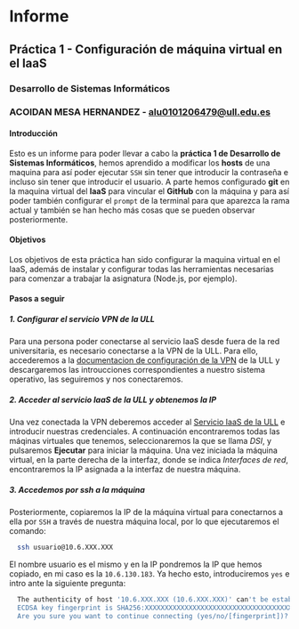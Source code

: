 # Informe
## Práctica 1 - Configuración de máquina virtual en el IaaS
### Desarrollo de Sistemas Informáticos
### ACOIDAN MESA HERNANDEZ - alu0101206479@ull.edu.es

#### Introducción

Esto es un informe para poder llevar a cabo la **práctica 1 de Desarrollo de Sistemas Informáticos**, hemos aprendido a modificar los **hosts** de una maquina para así poder ejecutar `SSH` sin tener que introducir la contraseña e incluso sin tener que introducir el usuario. A parte hemos configurado **git** en la maquina virtual del **IaaS** para vincular el **GitHub** con la máquina y para así poder también configurar el `prompt` de la terminal para que aparezca la rama actual y también se han hecho más cosas que se pueden observar posteriormente.

#### Objetivos

Los objetivos de esta práctica han sido configurar la maquina virtual en el IaaS, además de instalar y configurar todas las herramientas necesarias para comenzar a trabajar la asignatura (Node.js, por ejemplo).

#### Pasos a seguir
##### 1. Configurar el servicio VPN de la ULL
Para una persona poder conectarse al servicio IaaS desde fuera de la red universitaria, es necesario conectarse a la VPN de la ULL. Para ello, accederemos a la [documentacion de configuración de la VPN](https://www.ull.es/servicios/stic/2020/12/01/servicio-de-vpn-de-la-ull/) de la ULL y descargaremos las introucciones correspondientes a nuestro sistema operativo, las seguiremos y nos conectaremos.

##### 2. Acceder al servicio IaaS de la ULL y obtenemos la IP
Una vez conectada la VPN deberemos acceder al [Servicio IaaS de la ULL](https://iaas.ull.es/ovirt-engine/sso/login.html) e introducir nuestras credenciales. A continuación encontraremos todas las máqinas virtuales que tenemos, seleccionaremos la que se llama *DSI*, y pulsaremos **Ejecutar** para iniciar la máquina.
Una vez iniciada la máquina virtual, en la parte derecha de la interfaz, donde se indica *Interfaces de red*, encontraremos la IP asignada a la interfaz de nuestra máquina.

##### 3. Accedemos por ssh a la máquina
Posteriormente, copiaremos la IP de la máquina virtual para conectarnos a ella por `SSH` a través de nuestra máquina local, por lo que ejecutaremos el comando:

```bash
  ssh usuario@10.6.XXX.XXX
```

El nombre usuario es el mismo y en la IP pondremos la IP que hemos copiado, en mi caso es la `10.6.130.183`. Ya hecho esto, introduciremos `yes` e intro ante la siguiente pregunta:

```bash
  The authenticity of host '10.6.XXX.XXX (10.6.XXX.XXX)' can't be established.
  ECDSA key fingerprint is SHA256:XXXXXXXXXXXXXXXXXXXXXXXXXXXXXXXXXXXXXXXXXXX.
  Are you sure you want to continue connecting (yes/no/[fingerprint])?
```

